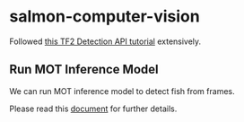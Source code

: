 # salmon-computer-vision

Followed [this TF2 Detection API tutorial](https://tensorflow-object-detection-api-tutorial.readthedocs.io/en/latest/install.html) extensively.

## Run MOT Inference Model

We can run MOT inference model to detect fish from frames. 

Please read this [document](docs/run_mot_inference.md) for further details.
